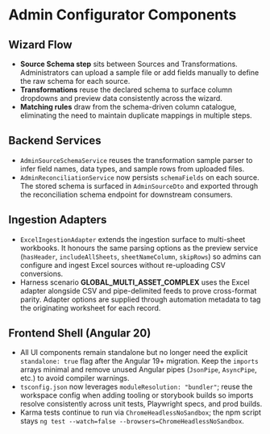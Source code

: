 # Admin Configurator Components

## Wizard Flow

- **Source Schema step** sits between Sources and Transformations. Administrators can upload a sample file or add
  fields manually to define the raw schema for each source.
- **Transformations** reuse the declared schema to surface column dropdowns and preview data consistently across the
  wizard.
- **Matching rules** draw from the schema-driven column catalogue, eliminating the need to maintain duplicate mappings
  in multiple steps.

## Backend Services

- `AdminSourceSchemaService` reuses the transformation sample parser to infer field names, data types, and sample rows
  from uploaded files.
- `AdminReconciliationService` now persists `schemaFields` on each source. The stored schema is surfaced in
  `AdminSourceDto` and exported through the reconciliation schema endpoint for downstream consumers.

## Ingestion Adapters

- `ExcelIngestionAdapter` extends the ingestion surface to multi-sheet workbooks. It honours the same parsing options as
  the preview service (`hasHeader`, `includeAllSheets`, `sheetNameColumn`, `skipRows`) so admins can configure and ingest
  Excel sources without re-uploading CSV conversions.
- Harness scenario **GLOBAL_MULTI_ASSET_COMPLEX** uses the Excel adapter alongside CSV and pipe-delimited feeds to prove
  cross-format parity. Adapter options are supplied through automation metadata to tag the originating worksheet for each
  record.

## Frontend Shell (Angular 20)

- All UI components remain standalone but no longer need the explicit `standalone: true` flag after the Angular 19+ migration.
  Keep the `imports` arrays minimal and remove unused Angular pipes (`JsonPipe`, `AsyncPipe`, etc.) to avoid compiler warnings.
- `tsconfig.json` now leverages `moduleResolution: "bundler"`; reuse the workspace config when adding tooling or storybook
  builds so imports resolve consistently across unit tests, Playwright specs, and prod builds.
- Karma tests continue to run via `ChromeHeadlessNoSandbox`; the npm script stays `ng test --watch=false --browsers=ChromeHeadlessNoSandbox`.
